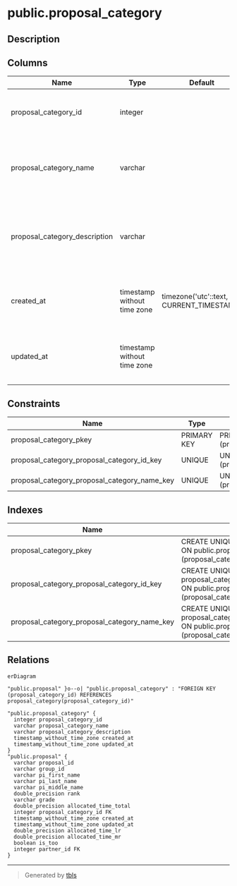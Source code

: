 # public.proposal_category

## Description

## Columns

| Name | Type | Default | Nullable | Children | Parents | Comment |
| ---- | ---- | ------- | -------- | -------- | ------- | ------- |
| proposal_category_id | integer |  | false | [public.proposal](public.proposal.md) |  | Unique identifier of proposal category |
| proposal_category_name | varchar |  | false |  |  | Proposal category name (e.g., Openuse, Keck, Gemini, and UH) |
| proposal_category_description | varchar |  | true |  |  | Proposal category description (e.g., Openuse, Time exchange, etc. |
| created_at | timestamp without time zone | timezone('utc'::text, CURRENT_TIMESTAMP) | true |  |  | The date and time in UTC when the record was created |
| updated_at | timestamp without time zone |  | true |  |  | The date and time in UTC when the record was last updated |

## Constraints

| Name | Type | Definition |
| ---- | ---- | ---------- |
| proposal_category_pkey | PRIMARY KEY | PRIMARY KEY (proposal_category_id) |
| proposal_category_proposal_category_id_key | UNIQUE | UNIQUE (proposal_category_id) |
| proposal_category_proposal_category_name_key | UNIQUE | UNIQUE (proposal_category_name) |

## Indexes

| Name | Definition |
| ---- | ---------- |
| proposal_category_pkey | CREATE UNIQUE INDEX proposal_category_pkey ON public.proposal_category USING btree (proposal_category_id) |
| proposal_category_proposal_category_id_key | CREATE UNIQUE INDEX proposal_category_proposal_category_id_key ON public.proposal_category USING btree (proposal_category_id) |
| proposal_category_proposal_category_name_key | CREATE UNIQUE INDEX proposal_category_proposal_category_name_key ON public.proposal_category USING btree (proposal_category_name) |

## Relations

```mermaid
erDiagram

"public.proposal" }o--o| "public.proposal_category" : "FOREIGN KEY (proposal_category_id) REFERENCES proposal_category(proposal_category_id)"

"public.proposal_category" {
  integer proposal_category_id
  varchar proposal_category_name
  varchar proposal_category_description
  timestamp_without_time_zone created_at
  timestamp_without_time_zone updated_at
}
"public.proposal" {
  varchar proposal_id
  varchar group_id
  varchar pi_first_name
  varchar pi_last_name
  varchar pi_middle_name
  double_precision rank
  varchar grade
  double_precision allocated_time_total
  integer proposal_category_id FK
  timestamp_without_time_zone created_at
  timestamp_without_time_zone updated_at
  double_precision allocated_time_lr
  double_precision allocated_time_mr
  boolean is_too
  integer partner_id FK
}
```

---

> Generated by [tbls](https://github.com/k1LoW/tbls)
